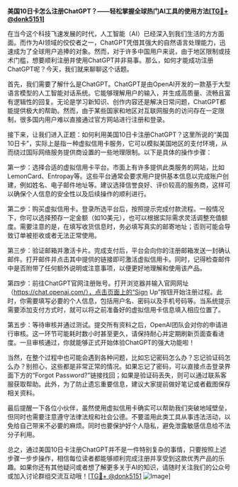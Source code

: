 **美国10日卡怎么注册ChatGPT？——轻松掌握全球热门AI工具的使用方法[[TG💪+ @donk5151](https://t.me/s/donk5151)]**

在当今这个科技飞速发展的时代，人工智能（AI）已经深入到我们生活的方方面面。而作为AI领域的佼佼者之一，ChatGPT凭借其强大的自然语言处理能力，迅速成为了全球用户追捧的对象。然而，对于许多中国用户来说，由于地区限制或技术门槛，想要顺利注册并使用ChatGPT并非易事。那么，如何才能成功注册ChatGPT呢？今天，我们就来聊聊这个话题。

首先，我们需要了解什么是ChatGPT。ChatGPT是由OpenAI开发的一款基于大型语言模型的人工智能对话系统。它能够理解用户的输入，并生成高质量、流畅且富有逻辑性的回复。无论是学习新知识、创作内容还是解决日常问题，ChatGPT都能提供极大的帮助。然而，由于某些国家和地区对互联网服务的访问存在一定限制，很多国内用户难以直接通过官方网站进行注册和登录。

接下来，让我们进入正题：如何利用美国10日卡注册ChatGPT？这里所说的“美国10日卡”，实际上是指一种虚拟信用卡服务，它可以模拟美国地区的支付环境，从而绕过国际网络服务提供商设置的一些地理限制。以下是具体的操作步骤：

第一步：选择合适的虚拟信用卡平台。市面上有许多提供此类服务的网站，比如LemonCard、Entropay等。这些平台通常会要求用户提供基本信息以完成账户创建，例如姓名、电子邮件地址等。建议选择信誉良好、评价较高的服务商，这样可以确保个人信息的安全性以及后续操作的顺利进行。

第二步：购买虚拟信用卡。登录所选平台后，按照提示完成付款流程。一般情况下，你可以选择预存一定金额（如10美元），也可以根据实际需求灵活调整充值额度。需要注意的是，在填写收货信息时，务必填写真实的邮寄地址；否则可能会导致订单被拒收或者无法正常使用。

第三步：验证邮箱并激活卡片。完成支付后，平台会向你的注册邮箱发送一封确认邮件。打开邮件并点击其中提供的链接即可激活虚拟信用卡。同时，记得检查邮件中是否附带了任何额外说明或注意事项，以便更好地理解和使用该产品。

第四步：前往ChatGPT官网注册账号。打开浏览器并输入官网网址（https://chat.openai.com/），点击页面上的“Sign Up”按钮开始注册过程。此时，你需要填写必要的个人信息，包括用户名、密码以及手机号码等。当系统提示需要添加支付方式时，就可以将之前准备好的虚拟信用卡信息填入相应位置了。

第五步：等待审核并通过测试。提交所有资料之后，OpenAI团队会对你的申请进行审核。这一环节可能耗时数小时甚至更久，请保持耐心并定期刷新页面查看进度。一旦审核通过，你就能够正式开始体验ChatGPT的强大功能啦！

当然，在整个过程中也可能会遇到各种问题，比如忘记密码怎么办？忘记验证码怎么办？别担心，这些都是非常正常的情况。如果忘记了密码，可以直接点击登录界面下方的“Forgot Password?”链接找回；如果是验证码丢失，则可以通过联系客服获取帮助。此外，为了防止遗忘重要信息，建议大家提前做好笔记或者截图保存相关资料。

最后提醒一下各位小伙伴，虽然使用虚拟信用卡确实可以帮助我们突破地域壁垒，但同时也需要注意遵守法律法规和社会公德。不要滥用此类工具从事违法活动，以免给自己带来不必要的麻烦。同时也要保护好个人隐私，避免泄露敏感信息给不法分子利用。

总之，通过美国10日卡注册ChatGPT并不是一件特别复杂的事情，只要按照上述步骤一步步操作，相信每位读者都能够顺利完成注册并享受到这款优秀产品的乐趣。如果你还有其他疑问或者想了解更多关于AI的知识，请随时关注我们的公众号或加入讨论群组交流互动哦！[[TG💪+ @donk5151](https://t.me/s/donk5151) ![Image](https://i.postimg.cc/rwNCRYN7/Snipaste-2025-04-30-17-27-05.png)]
